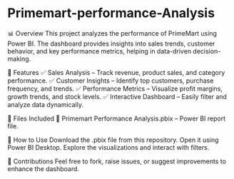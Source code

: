 # Primemart-performance-Analysis
📊 Overview
This project analyzes the performance of PrimeMart using Power BI. The dashboard provides insights into sales trends, customer behavior, and key performance metrics, helping in data-driven decision-making.

🔹 Features
✅ Sales Analysis – Track revenue, product sales, and category performance.
✅ Customer Insights – Identify top customers, purchase frequency, and trends.
✅ Performance Metrics – Visualize profit margins, growth trends, and stock levels.
✅ Interactive Dashboard – Easily filter and analyze data dynamically.

📁 Files Included
📂 Primemart Performance Analysis.pbix – Power BI report file.

🚀 How to Use
Download the .pbix file from this repository.
Open it using Power BI Desktop.
Explore the visualizations and interact with filters.

🤝 Contributions
Feel free to fork, raise issues, or suggest improvements to enhance the dashboard.
